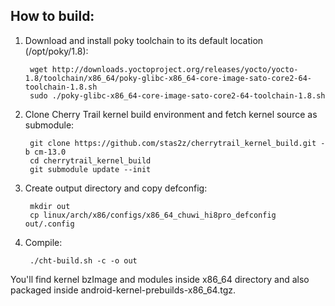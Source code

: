 How to build:
-------------

1. Download and install poky toolchain to its default location (/opt/poky/1.8):

        wget http://downloads.yoctoproject.org/releases/yocto/yocto-1.8/toolchain/x86_64/poky-glibc-x86_64-core-image-sato-core2-64-toolchain-1.8.sh
        sudo ./poky-glibc-x86_64-core-image-sato-core2-64-toolchain-1.8.sh

2. Clone Cherry Trail kernel build environment and fetch kernel source as submodule:

        git clone https://github.com/stas2z/cherrytrail_kernel_build.git -b cm-13.0
        cd cherrytrail_kernel_build
        git submodule update --init

3. Create output directory and copy defconfig:

        mkdir out
        cp linux/arch/x86/configs/x86_64_chuwi_hi8pro_defconfig out/.config

4. Compile:

        ./cht-build.sh -c -o out

You'll find kernel bzImage and modules inside x86_64 directory and also packaged inside android-kernel-prebuilds-x86_64.tgz.
